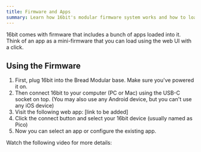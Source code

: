 ```yaml
---
title: Firmware and Apps
summary: Learn how 16bit's modular firmware system works and how to load apps using the web UI.
---
```


16bit comes with firmware that includes a bunch of apps loaded into it. Think of an app as a mini-firmware that you can load using the web UI with a click.

## Using the Firmware

1. First, plug 16bit into the Bread Modular base. Make sure you've powered it on.
2. Then connect 16bit to your computer (PC or Mac) using the USB-C socket on top. (You may also use any Android device, but you can't use any iOS device)
3. Visit the following web app: [link to be added]
4. Click the connect button and select your 16bit device (usually named as Pico)
5. Now you can select an app or configure the existing app.

Watch the following video for more details:

<!-- Embed a video on how to use the firmware --> 